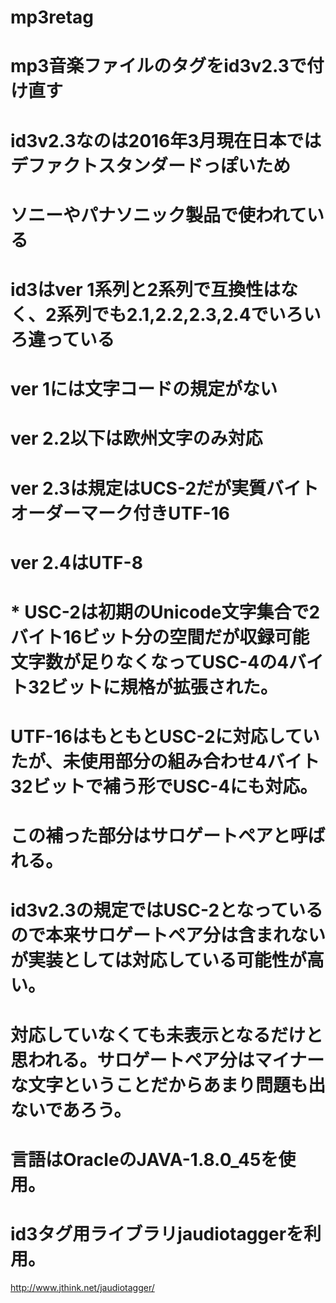 # mp3retag
# mp3音楽ファイルのタグをid3v2.3で付け直す
# id3v2.3なのは2016年3月現在日本ではデファクトスタンダードっぽいため
# ソニーやパナソニック製品で使われている
#
# id3はver 1系列と2系列で互換性はなく、2系列でも2.1,2.2,2.3,2.4でいろいろ違っている
# ver 1には文字コードの規定がない
# ver 2.2以下は欧州文字のみ対応
# ver 2.3は規定はUCS-2だが実質バイトオーダーマーク付きUTF-16
# ver 2.4はUTF-8
# * USC-2は初期のUnicode文字集合で2バイト16ビット分の空間だが収録可能文字数が足りなくなってUSC-4の4バイト32ビットに規格が拡張された。
#   UTF-16はもともとUSC-2に対応していたが、未使用部分の組み合わせ4バイト32ビットで補う形でUSC-4にも対応。
#   この補った部分はサロゲートペアと呼ばれる。
#   id3v2.3の規定ではUSC-2となっているので本来サロゲートペア分は含まれないが実装としては対応している可能性が高い。
#   対応していなくても未表示となるだけと思われる。サロゲートペア分はマイナーな文字ということだからあまり問題も出ないであろう。
#
# 言語はOracleのJAVA-1.8.0_45を使用。
# id3タグ用ライブラリjaudiotaggerを利用。
http://www.jthink.net/jaudiotagger/

